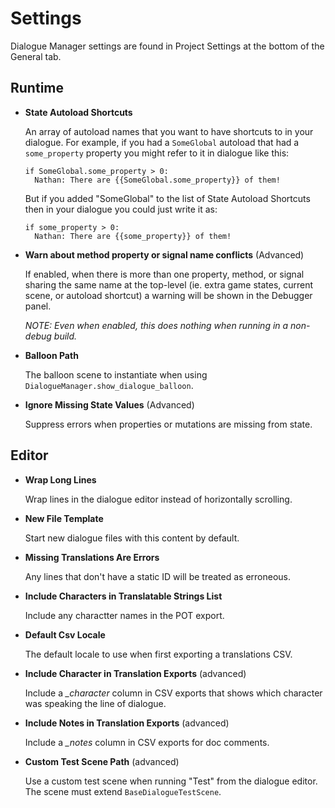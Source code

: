 # Settings

Dialogue Manager settings are found in Project Settings at the bottom of the General tab.

## Runtime

- **State Autoload Shortcuts**

  An array of autoload names that you want to have shortcuts to in your dialogue. For example, if you had a `SomeGlobal` autoload that had a `some_property` property you might refer to it in dialogue like this:

  ```
  if SomeGlobal.some_property > 0:
    Nathan: There are {{SomeGlobal.some_property}} of them!
  ```

  But if you added "SomeGlobal" to the list of State Autoload Shortcuts then in your dialogue you could just write it as:

  ```
  if some_property > 0:
    Nathan: There are {{some_property}} of them!
  ```

- **Warn about method property or signal name conflicts** (Advanced)

  If enabled, when there is more than one property, method, or signal sharing the same name at the top-level (ie. extra game states, current scene, or autoload shortcut) a warning will be shown in the Debugger panel.

  _NOTE: Even when enabled, this does nothing when running in a non-debug build._

- **Balloon Path**

  The balloon scene to instantiate when using `DialogueManager.show_dialogue_balloon`.

- **Ignore Missing State Values** (Advanced)

  Suppress errors when properties or mutations are missing from state.

## Editor

- **Wrap Long Lines**

  Wrap lines in the dialogue editor instead of horizontally scrolling.

- **New File Template**

  Start new dialogue files with this content by default.

- **Missing Translations Are Errors**

  Any lines that don't have a static ID will be treated as erroneous.

- **Include Characters in Translatable Strings List**

  Include any charactter names in the POT export.

- **Default Csv Locale**

  The default locale to use when first exporting a translations CSV.

- **Include Character in Translation Exports** (advanced)

  Include a _\_character_ column in CSV exports that shows which character was speaking the line of dialogue.

- **Include Notes in Translation Exports** (advanced)

  Include a _\_notes_ column in CSV exports for doc comments.

- **Custom Test Scene Path** (advanced)

  Use a custom test scene when running "Test" from the dialogue editor. The scene must extend `BaseDialogueTestScene`.
